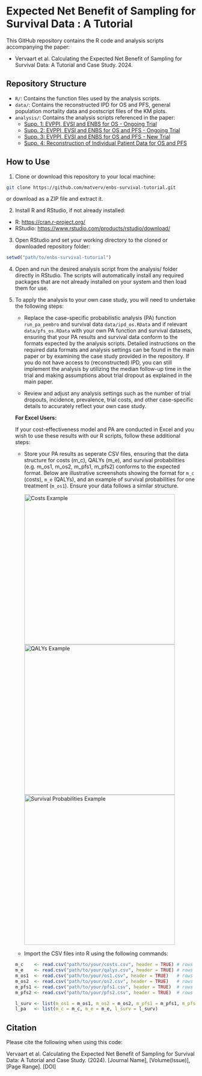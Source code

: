 # Expected Net Benefit of Sampling for Survival Data : A Tutorial
This GitHub repository contains the R code and analysis scripts accompanying the paper:
- Vervaart et al. Calculating the Expected Net Benefit of Sampling for Survival Data: A Tutorial and Case Study. 2024.

## Repository Structure

- `R/`: Contains the function files used by the analysis scripts.
- `data/`: Contains the reconstructed IPD for OS and PFS, general population mortality data and postscript files of the KM plots.
- `analysis/`: Contains the analysis scripts referenced in the paper:
   - [Supp. 1: EVPPI, EVSI and ENBS for OS - Ongoing Trial](https://github.com/matverv/enbs-survival-tutorial/blob/main/analysis/S1_main_paper.R)
   - [Supp. 2: EVPPI, EVSI and ENBS for OS and PFS - Ongoing Trial](https://github.com/matverv/enbs-survival-tutorial/blob/main/analysis/S2_os_and_pfs.R)
   - [Supp. 3: EVPPI, EVSI and ENBS for OS and PFS - New Trial](https://github.com/matverv/enbs-survival-tutorial/blob/main/analysis/S3_new_trial.R)
   - [Supp. 4: Reconstruction of Individual Patient Data for OS and PFS](https://github.com/matverv/enbs-survival-tutorial/blob/main/analysis/S4_reconstruct_ipdR.R)

## How to Use

1. Clone or download this repository to your local machine:

```bash
git clone https://github.com/matverv/enbs-survival-tutorial.git
```
  
or download as a ZIP file and extract it.

2. Install R and RStudio, if not already installed:
- R: https://cran.r-project.org/
- RStudio: https://www.rstudio.com/products/rstudio/download/

3. Open RStudio and set your working directory to the cloned or downloaded repository folder:

```r
setwd("path/to/enbs-survival-tutorial")
```

4. Open and run the desired analysis script from the analysis/ folder directly in RStudio. The scripts will automatically install any required packages that are not already installed on your system and then load them for use.

5. To apply the analysis to your own case study, you will need to undertake the following steps:

    - Replace the case-specific probabilistic analysis (PA) function `run_pa_pembro` and survival data `data/ipd_os.RData` and if relevant `data/pfs_os.RData` with your own PA function and survival datasets, ensuring that your PA results and survival data conform to the formats expected by the analysis scripts. Detailed instructions on the required data formats and analysis settings can be found in the main paper or by examining the case study provided in the repository. If you do not have access to (reconstructed) IPD, you can still implement the analysis by utilizing the median follow-up time in the trial and making assumptions about trial dropout as explained in the main paper.

    - Review and adjust any analysis settings such as the number of trial dropouts, incidence, prevalence, trial costs, and other case-specific details to accurately reflect your own case study.

    **For Excel Users:**

    If your cost-effectiveness model and PA are conducted in Excel and you wish to use these results with our R scripts, follow these additional steps:

      - Store your PA results as seperate CSV files, ensuring that the data structure for costs (m_c), QALYs (m_e), and survival probabilities (e.g. m_os1, m_os2, m_pfs1, m_pfs2) conforms to the expected format. Below are illustrative screenshots showing the format for `m_c` (costs), `m_e` (QALYs), and an example of survival probabilities for one treatment (`m_os1`). Ensure your data follows a similar structure. 
       <p float="left">
        <img src="https://github.com/matverv/enbs-survival-tutorial/assets/58030182/3fe35bd2-45a7-4e20-b766-8187a0fdc98a" alt="Costs Example" width="400"/>
        <img src="https://github.com/matverv/enbs-survival-tutorial/assets/58030182/cb0b37ed-6dab-4ed9-8cb2-299e9e52d36e" alt="QALYs Example" width="400"/> 
        <img src="https://github.com/matverv/enbs-survival-tutorial/assets/58030182/48d82676-b2cb-4e8c-a3b8-365f13276e19" alt="Survival Probabilities Example" width="400"/>
      </p>

      - Import the CSV files into R using the following commands:

      ```r
      m_c    <- read.csv("path/to/your/costs.csv", header = TRUE) # rows index the PA simulations and columns index the treatment strategies
      m_e    <- read.csv("path/to/your/qalys.csv", header = TRUE) # rows index the PA simulations and columns index the treatment strategies
      m_os1  <- read.csv("path/to/your/os1.csv", header = TRUE)   # rows index the model cycles and columns index the PA simulations
      m_os2  <- read.csv("path/to/your/os2.csv", header = TRUE)   # rows index the model cycles and columns index the PA simulations
      m_pfs1 <- read.csv("path/to/your/pfs1.csv", header = TRUE)  # rows index the model cycles and columns index the PA simulations
      m_pfs2 <- read.csv("path/to/your/pfs2.csv", header = TRUE)  # rows index the model cycles and columns index the PA simulations

      l_surv <- list(m_os1 = m_os1, m_os2 = m_os2, m_pfs1 = m_pfs1, m_pfs2 = m_pfs2)
      l_pa   <- list(m_c = m_c, m_e = m_e, l_surv = l_surv)
      ```


## Citation

Please cite the following when using this code:

   Vervaart et al. Calculating the Expected Net Benefit of Sampling for Survival Data: A Tutorial and Case Study. (2024). [Journal Name], [Volume(Issue)], [Page Range]. [DOI]

